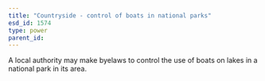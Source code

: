 ```yaml
---
title: "Countryside - control of boats in national parks"
esd_id: 1574
type: power
parent_id:  
---
```


A local authority may make byelaws to control the use of boats on lakes in a national park in its area.

